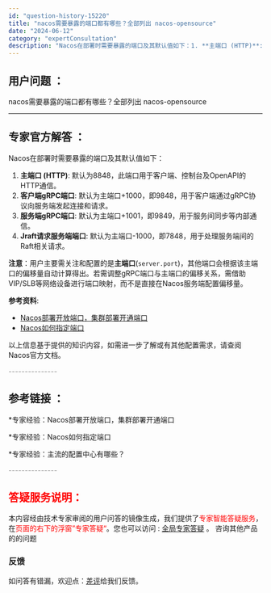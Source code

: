 ```yaml
---
id: "question-history-15220"
title: "nacos需要暴露的端口都有哪些？全部列出 nacos-opensource"
date: "2024-06-12"
category: "expertConsultation"
description: "Nacos在部署时需要暴露的端口及其默认值如下：1. **主端口 (HTTP)**: 默认为8848，此端口用于客户端、控制台及OpenAPI的HTTP通信。2. **客户端gRPC端口**: 默认为主端口+1000，即9848，用于客户端通过gRPC协议向服务端发起连接和请求。3. **服务端gR"
---
```


## 用户问题 ： 
 nacos需要暴露的端口都有哪些？全部列出 nacos-opensource 

---------------
## 专家官方解答 ：

Nacos在部署时需要暴露的端口及其默认值如下：

1. **主端口 (HTTP)**: 默认为8848，此端口用于客户端、控制台及OpenAPI的HTTP通信。
2. **客户端gRPC端口**: 默认为主端口+1000，即9848，用于客户端通过gRPC协议向服务端发起连接和请求。
3. **服务端gRPC端口**: 默认为主端口+1001，即9849，用于服务间同步等内部通信。
4. **Jraft请求服务端端口**: 默认为主端口-1000，即7848，用于处理服务端间的Raft相关请求。

**注意**：用户主要需关注和配置的是**主端口**(`server.port`)，其他端口会根据该主端口的偏移量自动计算得出。若需调整gRPC端口与主端口的偏移关系，需借助VIP/SLB等网络设备进行端口映射，而不是直接在Nacos服务端配置偏移量。

**参考资料**: 
- [Nacos部署开放端口，集群部署开通端口](https://nacos.io/docs/latest/guide/admin/cluster-mode-quick-start/)
- [Nacos如何指定端口](https://nacos.io/docs/latest/guide/admin/cluster-mode-quick-start/)
  
以上信息基于提供的知识内容，如需进一步了解或有其他配置需求，请查阅Nacos官方文档。


<font color="#949494">---------------</font> 


## 参考链接 ：

*专家经验：Nacos部署开放端口，集群部署开通端口 
 
 *专家经验：Nacos如何指定端口 
 
 *专家经验：主流的配置中心有哪些？ 


 <font color="#949494">---------------</font> 
 


## <font color="#FF0000">答疑服务说明：</font> 

本内容经由技术专家审阅的用户问答的镜像生成，我们提供了<font color="#FF0000">专家智能答疑服务</font>，在<font color="#FF0000">页面的右下的浮窗”专家答疑“</font>。您也可以访问 : [全局专家答疑](https://answer.opensource.alibaba.com/docs/intro) 。 咨询其他产品的的问题

### 反馈
如问答有错漏，欢迎点：[差评](https://ai.nacos.io/user/feedbackByEnhancerGradePOJOID?enhancerGradePOJOId=15221)给我们反馈。
